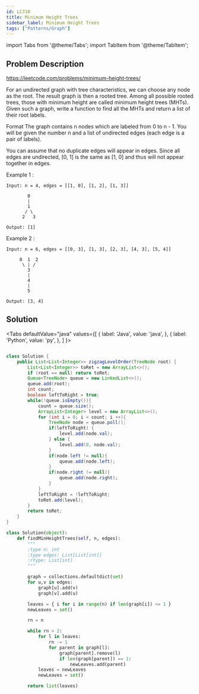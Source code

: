 ```yaml
---
id: LC310
title: Minimum Height Trees
sidebar_label: Minimum Height Trees
tags: ["Patterns/Graph"]
---
```


import Tabs from '@theme/Tabs';
import TabItem from '@theme/TabItem';

## Problem Description

https://leetcode.com/problems/minimum-height-trees/

For an undirected graph with tree characteristics, we can choose any node as the root. The result graph is then a rooted tree. Among all possible rooted trees, those with minimum height are called minimum height trees (MHTs). Given such a graph, write a function to find all the MHTs and return a list of their root labels.

Format
The graph contains n nodes which are labeled from 0 to n - 1. You will be given the number n and a list of undirected edges (each edge is a pair of labels).

You can assume that no duplicate edges will appear in edges. Since all edges are undirected, [0, 1] is the same as [1, 0] and thus will not appear together in edges.

Example 1 :

```
Input: n = 4, edges = [[1, 0], [1, 2], [1, 3]]

        0
        |
        1
       / \
      2   3

Output: [1]
```

Example 2 :

```
Input: n = 6, edges = [[0, 3], [1, 3], [2, 3], [4, 3], [5, 4]]

     0  1  2
      \ | /
        3
        |
        4
        |
        5

Output: [3, 4]
```

## Solution

<Tabs
defaultValue="java"
values={[
{ label: 'Java', value: 'java', },
{ label: 'Python', value: 'py', },
]
}>
<TabItem value="java">

```java

class Solution {
    public List<List<Integer>> zigzagLevelOrder(TreeNode root) {
        List<List<Integer>> toRet = new ArrayList<>();
        if (root == null) return toRet;
        Queue<TreeNode> queue = new LinkedList<>();
        queue.add(root);
        int count;
        boolean leftToRight = true;
        while(!queue.isEmpty()){
            count = queue.size();
            ArrayList<Integer> level = new ArrayList<>();
            for (int i = 0; i < count; i ++){
                TreeNode node = queue.poll();
                if(leftToRight) {
                    level.add(node.val);
                } else {
                    level.add(0, node.val);
                }
                if(node.left != null){
                    queue.add(node.left);
                }
                if(node.right != null){
                    queue.add(node.right);
                }
            }
            leftToRight = !leftToRight;
            toRet.add(level);
        }
        return toRet;
    }
}
```

</TabItem>
<TabItem value="py">

```py
class Solution(object):
    def findMinHeightTrees(self, n, edges):
        """
        :type n: int
        :type edges: List[List[int]]
        :rtype: List[int]
        """

        graph = collections.defaultdict(set)
        for u,v in edges:
            graph[u].add(v)
            graph[v].add(u)

        leaves = { i for i in range(n) if len(graph[i]) <= 1 }
        newLeaves = set()

        rn = n

        while rn > 2:
            for l in leaves:
                rn -= 1
                for parent in graph[l]:
                    graph[parent].remove(l)
                    if len(graph[parent]) == 1:
                        newLeaves.add(parent)
            leaves = newLeaves
            newLeaves = set()

        return list(leaves)
```

</TabItem>
</Tabs>
